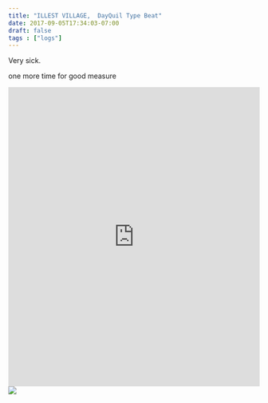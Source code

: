 ```yaml
---
title: "ILLEST VILLAGE,  DayQuil Type Beat"
date: 2017-09-05T17:34:03-07:00
draft: false
tags : ["logs"]
---
```



Very sick.

one more time for good measure

<iframe width="100%" height="600" scrolling="no" frameborder="no" src="https://w.soundcloud.com/player/?url=https%3A//api.soundcloud.com/tracks/341678129%3Fsecret_token%3Ds-o0cCb&amp;color=00aabb&amp;auto_play=false&amp;hide_related=false&amp;show_comments=true&amp;show_user=true&amp;show_reposts=false&amp;visual=true"></iframe>


<img src="/images/chadchrisstudio.jpg"/>
